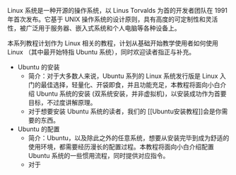 Linux 系统是一种开源的操作系统，以 Linus Torvalds 为首的开发者团队在 1991 年首次发布。它基于 UNIX 操作系统的设计原则，具有高度的可定制性和灵活性，被广泛用于服务器、嵌入式系统和个人电脑等各种设备上。

本系列教程计划作为 Linux 相关的教程，计划从基础开始教学使用者如何使用 Linux （其中最开始特指 Ubuntu 系统），同时欢迎读者指正与补充。

- Ubuntu 的安装
	- 简介：对于大多数人来说，Ubuntu 系列的 Linux 系统发行版是 Linux 入门的最佳选择，轻量化、开袋即食，并且功能充足，本教程将面向小白介绍 Ubuntu 系统的安装 (双系统安装，并非虚拟机)，以安装成功作为首要目标，不过度讲解原理。
	- 对于想要安装 Ubuntu 系统的读者，我们的 [[Ubuntu安装教程]]会是你需要的东西。
- Ubuntu 的配置
	- 简介：Ubuntu，以及除此之外的任意系统，想要从安装完毕到成为舒适的使用环境，都需要经历漫长的配置过程。本教程将面向小白介绍配置 Ubuntu 系统的一些惯用流程，同时提供对应指令。
	- 对于